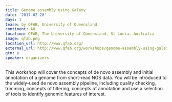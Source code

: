 ```yaml
---
title: Genome assembly using Galaxy
date: '2017-02-28'
days: 1
tease: by QFAB, University of Queensland
continent: AU
location: QFAB, The University of Queensland, St Lucia. Australia
image: qfab.png
location_url: http://www.qfab.org/
external_url: http://www.qfab.org/workshops/genome-assembly-using-galaxy-28-feb-2017
gtn: y
speaker: organizers
---
```


This workshop will cover the concepts of de novo assembly and initial annotation of a genome from short-read NGS data. You will be introduced to the widely-used de novo assembly pipeline, including quality checking, trimming, concepts of filtering, concepts of annotation and use a selection of tools to identify genomic features of interest.
